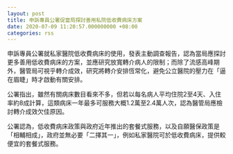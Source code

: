```yaml
---
layout: post
title: 申訴專員公署促當局探討善用私院低收費病床方案
date: 2020-07-09 11:20:57.000000000 +08:00
categories: rss
---
```


申訴專員公署就私家醫院低收費病床的使用，發表主動調查報告，認為當局應探討更多善用低收費病床的方案，並應研究放寬轉介病人的限制；而除了流感高峰期外，醫管局可視乎轉介成效，研究將轉介安排恆常化，避免公立醫院的壓力在「逼在眉睫」時才啟動有關安排。

公署指出，雖然有關病床數目看來不多，但若以每名病人平均住院2至4天、入住率約8成計算，這類病床一年最多可服務大概1.2萬至2.4萬人次，認為醫管局應檢討轉介成效欠佳原因。

公署認為，低收費病床政策與政府近年推出的套餐式服務，以及自願醫保政策是「相輔相成」，政府並無必要「二擇其一」，例如私家醫院可於低收費病床，提供較便宜的套餐式服務。
